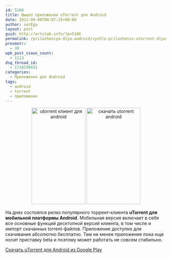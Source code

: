 ```yaml
---
id: 5166
title: Вышло приложение uTorrent для Android
date: 2012-09-08T00:07:25+00:00
author: serEga
layout: post
guid: http://artslab.info/?p=5166
permalink: /prilozheniya-dlya-android/vyshlo-prilozhenie-utorrent-dlya-android/
prosmotr:
  - 30
wpb_post_views_count:
  - 1113
dsq_thread_id:
  - 1718256651
categories:
  - Приложения для Android
tags:
  - android
  - torrent
  - приложение
---
```

<center>
  <a href="http://googledrive.com/host/0B9lHVSSSdxdxd0hjdUdmRzY3Tjg/torrent_prilozhenie_android.jpeg"><img src="http://googledrive.com/host/0B9lHVSSSdxdxd0hjdUdmRzY3Tjg/torrent_prilozhenie_android-168x300.jpg" alt="utorrent клиент для android" title="torrent_prilozhenie_android" width="168" height="300" class="size-medium wp-image-5167" srcset="http://googledrive.com/host/0B9lHVSSSdxdxd0hjdUdmRzY3Tjg/torrent_prilozhenie_android-168x300.jpg 168w, http://googledrive.com/host/0B9lHVSSSdxdxd0hjdUdmRzY3Tjg/torrent_prilozhenie_android.jpeg 288w" sizes="(max-width: 168px) 100vw, 168px" /></a>&nbsp;<a href="http://googledrive.com/host/0B9lHVSSSdxdxd0hjdUdmRzY3Tjg/utorrent_android_skachat.jpeg"><img src="http://googledrive.com/host/0B9lHVSSSdxdxd0hjdUdmRzY3Tjg/utorrent_android_skachat-168x300.jpg" alt="скачать utorrent android" title="utorrent_android_skachat" width="168" height="300" class="size-medium wp-image-5168" /></a>
</center>

На днях состоялся релиз популярного торрент-клиента **uTorrent для мобильной платформы Android**. Мобильная версия включает в себя все основные функций десктопной версий клиента, в том числе и импорт скачанных torrent-файлов. Приложение доступно для скачивания абсолютно бесплатно.
Тем не менее приложение пока еще носит приставку beta и поэтому может работать не совсем стабильно.

[Скачать uTorrent для Android из Google Play](https://play.google.com/store/apps/details?id=com.utorrent.client)